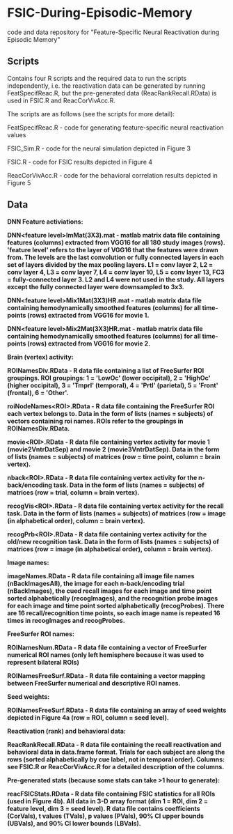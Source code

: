 # FSIC-During-Episodic-Memory
code and data repository for "Feature-Specific Neural Reactivation during Episodic Memory"

## Scripts

Contains four R scripts and the required data to run the scripts independently, i.e. the reactivation data can be generated by running FeatSpecifReac.R, but the pre-generated data (ReacRankRecall.RData) is used in FSIC.R and ReacCorVivAcc.R.

The scripts are as follows (see the scripts for more detail):

FeatSpecifReac.R - code for generating feature-specific neural reactivation values

FSIC_Sim.R - code for the neural simulation depicted in Figure 3

FSIC.R - code for FSIC results depicted in Figure 4

ReacCorVivAcc.R - code for the behavioral correlation results depicted in Figure 5


## Data

<b>DNN Feature activiations:

DNN\<feature level\>ImMat(3X3).mat - matlab matrix data file containing features (columns) extracted from VGG16 for all 180 study images (rows). 'feature level' refers to the layer of VGG16 that the features were drawn from. The levels are the last convolution or fully connected layers in each set of layers divided by the max pooling layers. L1 = conv layer 2, L2 = conv layer 4, L3 = conv layer 7, L4 = conv layer 10, L5 = conv layer 13, FC3 = fully-connected layer 3. L2 and L4 were not used in the study. All layers except the fully connected layer were downsampled to 3x3.

DNN\<feature level\>Mix1Mat(3X3)HR.mat - matlab matrix data file containing hemodynamically smoothed features (columns) for all time-points (rows) extracted from VGG16 for movie 1.

DNN\<feature level\>Mix2Mat(3X3)HR.mat - matlab matrix data file containing hemodynamically smoothed features (columns) for all time-points (rows) extracted from VGG16 for movie 2.

<b>Brain (vertex) activity:

ROINamesDiv.RData - R data file containing a list of FreeSurfer ROI groupings. ROI groupings: 1 = 'LowOc' (lower occipital), 2 = 'HighOc' (higher occipital), 3 = 'Tmprl' (temporal), 4 = 'Prtl' (parietal), 5 = 'Front' (frontal), 6 = 'Other'.

roiNodeNames\<ROI\>.RData - R data file containing the FreeSurfer ROI each vertex belongs to. Data in the form of lists (names = subjects) of vectors containing roi names. ROIs refer to the groupings in ROINamesDiv.RData.

movie\<ROI\>.RData - R data file containing vertex activity for movie 1 (movie2VntrDatSep) and movie 2 (movie3VntrDatSep). Data in the form of lists (names = subjects) of matrices (row = time point, column = brain vertex).

nback\<ROI\>.RData - R data file containing vertex activity for the n-back/encoding task. Data in the form of lists (names = subjects) of matrices (row = trial, column = brain vertex).

recogVis\<ROI\>.RData - R data file containing vertex activity for the recall task. Data in the form of lists (names = subjects) of matrices (row = image (in alphabetical order), column = brain vertex).

recogPrb\<ROI\>.RData - R data file containing vertex activity for the old/new recognition task. Data in the form of lists (names = subjects) of matrices (row = image (in alphabetical order), column = brain vertex).

<b>Image names:

imageNames.RData - R data file containing all image file names (nBackImagesAll), the image for each n-back/encoding trial (nBackImages), the cued recall images for each image and time point sorted alphabetically (recogImages), and the recognition probe images for each image and time point sorted alphabetically (recogProbes). There are 16 recall/recognition time points, so each image name is repeated 16 times in recogImages and recogProbes.

<b>FreeSurfer ROI names:

ROINamesNum.RData - R data file containing a vector of FreeSurfer numerical ROI names (only left hemisphere because it was used to represent bilateral ROIs)

ROINamesFreeSurf.RData - R data file containing a vector mapping between FreeSurfer numerical and descriptive ROI names.

<b>Seed weights:

ROINamesFreeSurf.RData - R data file containing an array of seed weights depicted in Figure 4a (row = ROI, column = seed level).

<b>Reactivation (rank) and behavioral data:

ReacRankRecall.RData - R data file containing the recall reactivation and behavioral data in data.frame format. Trials for each subject are along the rows (sorted alphabetically by cue label, not in temporal order). Columns: see FSIC.R or ReacCorVivAcc.R for a detailed description of the columns.

<b>Pre-generated stats (because some stats can take >1 hour to generate):

reacFSICStats.RData - R data file containing FSIC statistics for all ROIs (used in Figure 4b). All data in 3-D array format (dim 1 = ROI, dim 2 = feature level, dim 3 = seed level). R data file contains coefficients (CorVals), t values (TVals), p values (PVals), 90% CI upper bounds (UBVals), and 90% CI lower bounds (LBVals).






